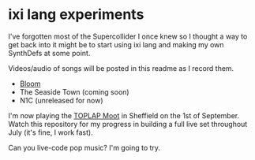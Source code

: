 # ixi lang experiments

I've forgotten most of the Supercollider I once knew so I thought a way to get back into it might be to start using ixi lang and making my own SynthDefs at some point. 

Videos/audio of songs will be posted in this readme as I record them.

- [Bloom](https://www.youtube.com/watch?v=MJSRAuPQoA8)
- The Seaside Town (coming soon)
- N1C (unreleased for now)

I'm now playing the [TOPLAP Moot](https://toplap.org/moot2018/) in Sheffield on the 1st of September. Watch this repository for my progress in building a full live set throughout July (it's fine, I work fast).

Can you live-code pop music? I'm going to try.